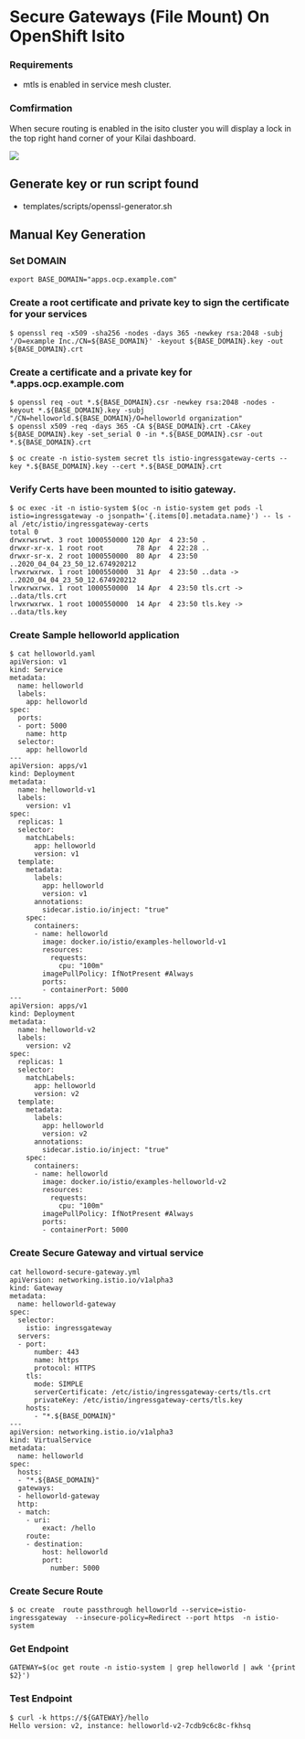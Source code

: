 # Secure Gateways (File Mount) On OpenShift Isito 

### Requirements 
* mtls is enabled in service mesh cluster.

### Comfirmation 
When secure routing is enabled in the isito cluster you will display a lock in the top right hand corner  of your Kilai dashboard.

![](https://i.imgur.com/3OKIp9L.png)


## Generate key or run script found 
* templates/scripts/openssl-generator.sh

## Manual Key  Generation
### Set DOMAIN
```
export BASE_DOMAIN="apps.ocp.example.com"
```

### Create a root certificate and private key to sign the certificate for your services
```
$ openssl req -x509 -sha256 -nodes -days 365 -newkey rsa:2048 -subj '/O=example Inc./CN=${BASE_DOMAIN}' -keyout ${BASE_DOMAIN}.key -out ${BASE_DOMAIN}.crt
```

### Create a certificate and a private key for *.apps.ocp.example.com
```
$ openssl req -out *.${BASE_DOMAIN}.csr -newkey rsa:2048 -nodes -keyout *.${BASE_DOMAIN}.key -subj "/CN=helloworld.${BASE_DOMAIN}/O=helloworld organization"
$ openssl x509 -req -days 365 -CA ${BASE_DOMAIN}.crt -CAkey ${BASE_DOMAIN}.key -set_serial 0 -in *.${BASE_DOMAIN}.csr -out *.${BASE_DOMAIN}.crt
```

```
$ oc create -n istio-system secret tls istio-ingressgateway-certs --key *.${BASE_DOMAIN}.key --cert *.${BASE_DOMAIN}.crt
```

### Verify Certs have been mounted to isitio gateway.
```
$ oc exec -it -n istio-system $(oc -n istio-system get pods -l istio=ingressgateway -o jsonpath='{.items[0].metadata.name}') -- ls -al /etc/istio/ingressgateway-certs
total 0
drwxrwsrwt. 3 root 1000550000 120 Apr  4 23:50 .
drwxr-xr-x. 1 root root        78 Apr  4 22:28 ..
drwxr-sr-x. 2 root 1000550000  80 Apr  4 23:50 ..2020_04_04_23_50_12.674920212
lrwxrwxrwx. 1 root 1000550000  31 Apr  4 23:50 ..data -> ..2020_04_04_23_50_12.674920212
lrwxrwxrwx. 1 root 1000550000  14 Apr  4 23:50 tls.crt -> ..data/tls.crt
lrwxrwxrwx. 1 root 1000550000  14 Apr  4 23:50 tls.key -> ..data/tls.key
```

### Create Sample helloworld application 
```
$ cat helloworld.yaml 
apiVersion: v1
kind: Service
metadata:
  name: helloworld
  labels:
    app: helloworld
spec:
  ports:
  - port: 5000
    name: http
  selector:
    app: helloworld
---
apiVersion: apps/v1
kind: Deployment
metadata:
  name: helloworld-v1
  labels:
    version: v1
spec:
  replicas: 1
  selector:
    matchLabels:
      app: helloworld
      version: v1
  template:
    metadata:
      labels:
        app: helloworld
        version: v1
      annotations:
        sidecar.istio.io/inject: "true"
    spec:
      containers:
      - name: helloworld
        image: docker.io/istio/examples-helloworld-v1
        resources:
          requests:
            cpu: "100m"
        imagePullPolicy: IfNotPresent #Always
        ports:
        - containerPort: 5000
---
apiVersion: apps/v1
kind: Deployment
metadata:
  name: helloworld-v2
  labels:
    version: v2
spec:
  replicas: 1
  selector:
    matchLabels:
      app: helloworld
      version: v2
  template:
    metadata:
      labels:
        app: helloworld
        version: v2
      annotations:
        sidecar.istio.io/inject: "true"
    spec:
      containers:
      - name: helloworld
        image: docker.io/istio/examples-helloworld-v2
        resources:
          requests:
            cpu: "100m"
        imagePullPolicy: IfNotPresent #Always
        ports:
        - containerPort: 5000
```

### Create Secure Gateway and virtual service 
```
cat helloword-secure-gateway.yml
apiVersion: networking.istio.io/v1alpha3
kind: Gateway
metadata:
  name: helloworld-gateway
spec:
  selector:
    istio: ingressgateway
  servers:
  - port:
      number: 443
      name: https
      protocol: HTTPS
    tls:
      mode: SIMPLE
      serverCertificate: /etc/istio/ingressgateway-certs/tls.crt
      privateKey: /etc/istio/ingressgateway-certs/tls.key 
    hosts:
      - "*.${BASE_DOMAIN}"
---
apiVersion: networking.istio.io/v1alpha3
kind: VirtualService
metadata:
  name: helloworld
spec:
  hosts:
  - "*.${BASE_DOMAIN}"
  gateways:
  - helloworld-gateway
  http:
  - match:
    - uri:
        exact: /hello
    route:
    - destination:
        host: helloworld
        port:
          number: 5000
```

### Create Secure Route
```
$ oc create  route passthrough helloworld --service=istio-ingressgateway  --insecure-policy=Redirect --port https  -n istio-system
```

### Get Endpoint
```
GATEWAY=$(oc get route -n istio-system | grep helloworld | awk '{print $2}')
```

### Test Endpoint 
```
$ curl -k https://${GATEWAY}/hello
Hello version: v2, instance: helloworld-v2-7cdb9c6c8c-fkhsq
```